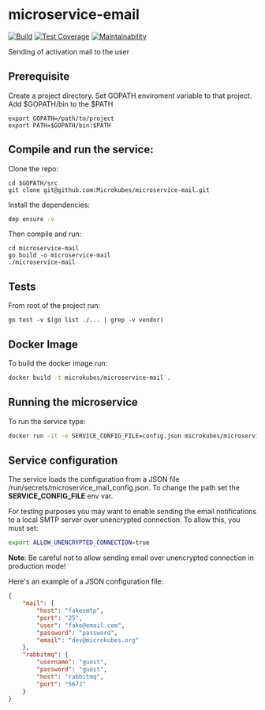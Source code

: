 # microservice-email

[![Build](https://travis-ci.com/Microkubes/microservice-mail.svg?token=CxRhMM58BLTPkR2pgxqw&branch=master)](https://travis-ci.com/Microkubes/microservice-mail)
[![Test Coverage](https://api.codeclimate.com/v1/badges/9cee97cb8b85f66c7185/test_coverage)](https://codeclimate.com/repos/5a01ff2cf1c05e02dd000014/test_coverage)
[![Maintainability](https://api.codeclimate.com/v1/badges/9cee97cb8b85f66c7185/maintainability)](https://codeclimate.com/repos/5a01ff2cf1c05e02dd000014/maintainability)

Sending of activation mail to the user

## Prerequisite
Create a project directory. Set GOPATH enviroment variable to that project. Add $GOPATH/bin to the $PATH
```
export GOPATH=/path/to/project
export PATH=$GOPATH/bin:$PATH
```

## Compile and run the service:
Clone the repo:
```
cd $GOPATH/src
git clone git@github.com:Microkubes/microservice-mail.git
```

Install the dependencies:
```bash
dep ensure -v
```

Then compile and run:
```
cd microservice-mail
go build -o microservice-mail
./microservice-mail
```

## Tests
From root of the project run:
```
go test -v $(go list ./... | grep -v vendor)
```

## Docker Image
To build the docker image run:
```bash
docker build -t microkubes/microservice-mail .
```

## Running the microservice
To run the service type:
```bash
docker run -it -e SERVICE_CONFIG_FILE=config.json microkubes/microservice-mail
```

## Service configuration

The service loads the  configuration from a JSON file /run/secrets/microservice_mail_config.json. To change the path set the
**SERVICE_CONFIG_FILE** env var.

For testing purposes you may want to enable sending the email notifications to a local SMTP server over unencrypted connection.
To allow this, you must set:

```bash
export ALLOW_UNENCRYPTED_CONNECTION=true
```

**Note**: Be careful not to allow sending email over unencrypted connection in production mode!

Here's an example of a JSON configuration file:

```json
{
	"mail": {
		"host": "fakesmtp",
		"port": "25",
		"user": "fake@email.com",
		"password": "password",
		"email": "dev@microkubes.org"
	},
	"rabbitmq": {
		"username": "guest",
		"password": "guest",
		"host": "rabbitmq",
		"port": "5672"
	}
}
```

